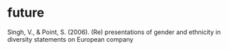 # future

Singh, V., & Point, S. (2006). (Re) presentations of gender and ethnicity in diversity statements on European company